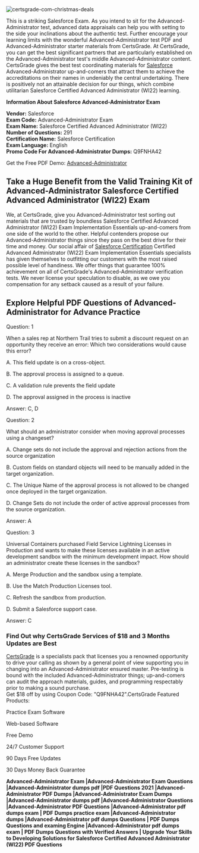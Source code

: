 <img src="https://scontent.flhe5-1.fna.fbcdn.net/v/t39.30808-6/p960x960/267153739_3036626889987575_2436815548704275273_n.jpg?_nc_cat=108&ccb=1-5&_nc_sid=730e14&_nc_ohc=kUIasYtkmwQAX-fwF4N&_nc_ht=scontent.flhe5-1.fna&oh=00_AT877_bBv4vl9QQxskdzFof7XveshDFIl9DlkvJvZhvhrw&oe=61BEF4FB" alt="certsgrade-com-christmas-deals">

This is a striking Salesforce Exam. As you intend to sit for the Advanced-Administrator test, advanced data appraisals can help you with setting to the side your inclinations about the authentic test. Further encourage your learning limits with the wonderful Advanced-Administrator test PDF and Advanced-Administrator starter materials from CertsGrade. At CertsGrade, you can get the best significant partners that are particularly established on the Advanced-Administrator test's middle Advanced-Administrator content. CertsGrade gives the best test coordinating materials for <a href="https://www.certsgrade.com/vendor/salesforce/">Salesforce</a>  Advanced-Administrator up-and-comers that attract them to achieve the accreditations on their names in undeniably the central undertaking. There is positively not an attainable decision for our things, which combine utilitarian Salesforce Certified Advanced Administrator (WI22) learning.

<b>Information About Salesforce Advanced-Administrator Exam </b>

<b>Vendor:</b> Salesforce <br>
<b>Exam Code:</b> Advanced-Administrator Exam <br>
<b>Exam Name:</b> Salesforce Certified Advanced Administrator (WI22) <br>
<b>Number of Questions:</b> 291  <br>
<b>Certification Name:</b> Salesforce Certification <br>
<b>Exam Language:</b> English <br>
<b>Promo Code For Advanced-Administrator Dumps:</b> Q9FNHA42

Get the Free PDF Demo: <a href="https://www.certsgrade.com/pdf/advanced-administrator/">Advanced-Administrator</a>
<h2>  Take a Huge Benefit from the Valid Training Kit of Advanced-Administrator Salesforce Certified Advanced Administrator (WI22) Exam </h2>

We, at CertsGrade, give you Advanced-Administrator test sorting out materials that are trusted by boundless Salesforce Certified Advanced Administrator (WI22) Exam Implementation Essentials up-and-comers from one side of the world to the other. Helpful contenders propose our Advanced-Administrator things since they pass on the best drive for their time and money. Our social affair of <a href="https://www.certsgrade.com/vendor/salesforce/salesforce-certification/">Salesforce Certification</a> Certified Advanced Administrator (WI22) Exam Implementation Essentials specialists has given themselves to outfitting our customers with the most raised possible level of handiness. We offer things that guarantee 100% achievement on all of CertsGrade's Advanced-Administrator verification tests. We never license your speculation to disable, as we owe you compensation for any setback caused as a result of your failure.

<h2> Explore Helpful PDF Questions of Advanced-Administrator for Advance Practice </h2>
Question: 1

When a sales rep at Northern Trail tries to submit a discount request on an opportunity they receive an error: Which two considerations would cause this error?

A. This field update is on a cross-object.

B. The approval process is assigned to a queue.

C. A validation rule prevents the field update

D. The approval assigned in the process is inactive

Answer: C, D

Question: 2

What should an administrator consider when moving approval processes using a changeset?

A. Change sets do not include the approval and rejection actions from the source organization

B. Custom fields on standard objects will need to be manually added in the target organization.

C. The Unique Name of the approval process is not allowed to be changed once deployed in the target organization.

D. Change Sets do not include the order of active approval processes from the source organization.

Answer: A

Question: 3

Universal Containers purchased Field Service Lightning Licenses in Production and wants to make these licenses available in an active development sandbox with the minimum development impact. How should an administrator create these licenses in the sandbox?

A. Merge Production and the sandbox using a template.

B. Use the Match Production Licenses tool.

C. Refresh the sandbox from production.

D. Submit a Salesforce support case.

Answer: C

<h3> Find Out why CertsGrade Services of $18 and 3 Months Updates are Best </h3>
<a href="https://www.certsgrade.com/">CertsGrade</a> is a specialists pack that licenses you a renowned opportunity to drive your calling as shown by a general point of view supporting you in changing into an Advanced-Administrator ensured master. Pre-testing is bound with the included Advanced-Administrator things; up-and-comers can audit the approach materials, guides, and programming respectably prior to making a sound purchase. <br>
Get $18 off by using Coupon Code: "Q9FNHA42".CertsGrade Featured Products:

Practice Exam Software

Web-based Software

Free Demo

24/7 Customer Support

90 Days Free Updates

30 Days Money Back Guarantee

<b> Advanced-Administrator Exam |Advanced-Administrator Exam Questions |Advanced-Administrator dumps pdf |PDF Questions 2021 |Advanced-Administrator PDF Dumps |Advanced-Administrator Exam Dumps |Advanced-Administrator dumps pdf |Advanced-Administrator Questions |Advanced-Administrator PDF Questions |Advanced-Administrator pdf dumps exam | PDF Dumps practice exam |Advanced-Administrator dumps |Advanced-Administrator pdf dumps Questions | PDF Dumps Questions and examing Engine |Advanced-Administrator pdf dumps exam | PDF Dumps Questions with Verified Answers | Upgrade Your Skills to Developing Solutions for Salesforce Certified Advanced Administrator (WI22) PDF Questions </b>
